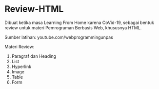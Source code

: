 # Review-HTML
 Dibuat ketika masa Learning From Home karena CoVid-19, sebagai bentuk review untuk materi Pemrograman Berbasis Web, khususnya HTML. 
 
 Sumber latihan: youtube.com/webprogrammingunpas
 
 Materi Review:
 1. Paragraf dan Heading
 2. List
 3. Hyperlink
 4. Image
 5. Table
 6. Form
